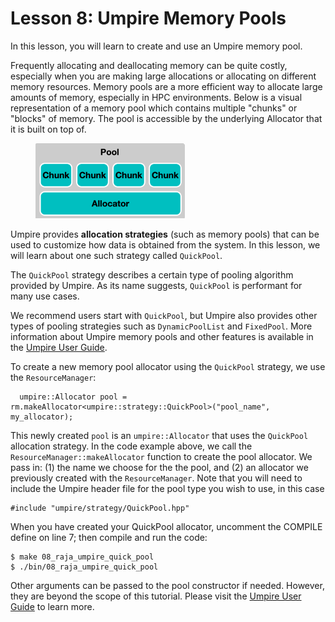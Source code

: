 # Lesson 8: Umpire Memory Pools

In this lesson, you will learn to create and use an Umpire memory pool.

Frequently allocating and deallocating memory can be quite costly, especially
when you are making large allocations or allocating on different memory
resources. Memory pools are a more efficient way to allocate large amounts of
memory, especially in HPC environments. Below is a visual representation of a
memory pool which contains multiple "chunks" or "blocks" of memory. The pool is
accessible by the underlying Allocator that it is built on top of.

<figure>
<img src="./images/Umpire-Picture1.png">
</figure>

Umpire provides **allocation strategies** (such as memory pools) that can be 
used to customize how data is obtained from the system. In this lesson, we 
will learn about one such strategy called `QuickPool`. 

The `QuickPool` strategy describes a certain type of pooling algorithm provided 
by Umpire. As its name suggests, `QuickPool` is performant for many use cases. 

We recommend users start with `QuickPool`, but Umpire also provides other 
types of pooling strategies such as `DynamicPoolList` and `FixedPool`. 
More information about Umpire memory pools and other features
is available in the [Umpire User Guide](https://umpire.readthedocs.io/en/develop/index.html).

To create a new memory pool allocator using the `QuickPool` strategy, we use
the `ResourceManager`:
```
  umpire::Allocator pool = rm.makeAllocator<umpire::strategy::QuickPool>("pool_name", my_allocator);
```

This newly created `pool` is an `umpire::Allocator` that uses the `QuickPool`
allocation strategy. In the code example above, we call the
`ResourceManager::makeAllocator` function to create the pool allocator. We
pass in: (1) the name we choose for the the pool, and (2) an allocator we
previously created with the `ResourceManager`. Note that you will need to
include the Umpire header file for the pool type you wish to use, in this case
```
#include "umpire/strategy/QuickPool.hpp"
```

When you have created your QuickPool allocator, uncomment the COMPILE define on line 7;
then compile and run the code:
```
$ make 08_raja_umpire_quick_pool
$ ./bin/08_raja_umpire_quick_pool
```

Other arguments can be passed to the pool constructor if needed. However, they
are beyond the scope of this tutorial. Please visit the [Umpire User Guide](https://umpire.readthedocs.io/en/develop/index.html) to learn more. 

